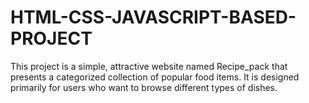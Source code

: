 # HTML-CSS-JAVASCRIPT-BASED-PROJECT
This project is a simple, attractive website named Recipe_pack that presents a categorized collection of popular food items. It is designed primarily for users who want to browse different types of dishes.
